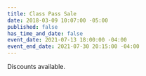 ```yaml
---
title: Class Pass Sale
date: 2018-03-09 10:07:00 -05:00
published: false
has_time_and_date: false
event_date: 2021-07-13 18:00:00 -04:00
event_end_date: 2021-07-30 20:15:00 -04:00
---
```


Discounts available.
